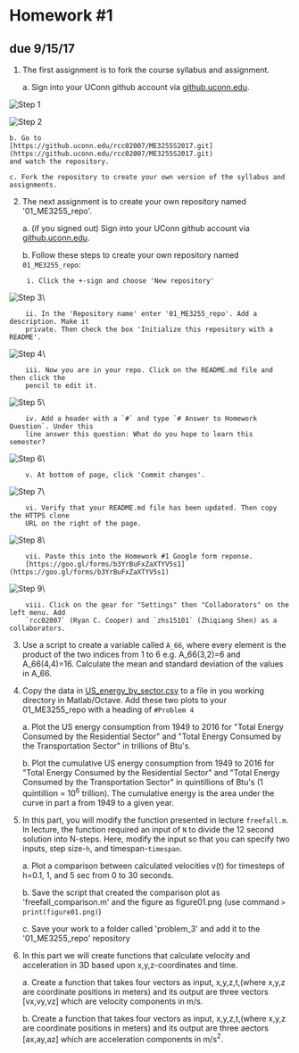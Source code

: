 # Homework #1
## due 9/15/17

1. The first assignment is to fork the course syllabus and assignment. 

    a. Sign into your UConn github account via
    [github.uconn.edu](https://github.uconn.edu/). 

![Step 1](g1.jpg)

![Step 2](g2.jpg)


    b. Go to
    [https://github.uconn.edu/rcc02007/ME3255S2017.git](https://github.uconn.edu/rcc02007/ME3255S2017.git)
    and watch the repository. 

    c. Fork the repository to create your own version of the syllabus and assignments. 

2. The next assignment is to create your own repository named '01_ME3255_repo'.
    
    a. (if you signed out) Sign into your UConn github account via
    [github.uconn.edu](https://github.uconn.edu/). 

    b. Follow these steps to create your own repository named `01_ME3255_repo`:

        i. Click the +-sign and choose 'New repository'
        
  ![Step 3](g3.jpg)\

        ii. In the 'Repository name' enter '01_ME3255_repo'. Add a description. Make it
        private. Then check the box 'Initialize this repository with a README'. 

  ![Step 4](g4.jpg)\

        iii. Now you are in your repo. Click on the README.md file and then click the
        pencil to edit it. 

  ![Step 5](g5.jpg)\

        iv. Add a header with a `#` and type `# Answer to Homework Question`. Under this
        line answer this question: What do you hope to learn this semester?

  ![Step 6](g6.jpg)\

        v. At bottom of page, click 'Commit changes'.

  ![Step 7](g7.jpg)\

        vi. Verify that your README.md file has been updated. Then copy the HTTPS clone
        URL on the right of the page. 

  ![Step 8](g8.jpg)\

        vii. Paste this into the Homework #1 Google form reponse.
        [https://goo.gl/forms/b3YrBuFxZaXTYV5s1](https://goo.gl/forms/b3YrBuFxZaXTYV5s1)

  ![Step 9](g9.jpg)\

        viii. Click on the gear for "Settings" then "Collaborators" on the left menu. Add
        `rcc02007` (Ryan C. Cooper) and `zhs15101` (Zhiqiang Shen) as a collaborators. 

3. Use a script to create a variable called `A_66`, where every element is the product
of the two indices from 1 to 6 e.g. A_66(3,2)=6 and A_66(4,4)=16. Calculate the mean and
standard deviation of the values in A_66. 

3. Copy the data in
[US_energy_by_sector.csv](https://github.uconn.edu/rcc02007/ME3255F2017/blob/master/03_Intro%20to%20matlab-octave/US_energy_by_sector.csv)
to a file in you working directory in Matlab/Octave. Add these two plots to your
01_ME3255_repo with a heading of `#Problem 4`

    a. Plot the US energy consumption from 1949 to 2016 for "Total Energy Consumed by the
    Residential Sector" and "Total Energy Consumed by the Transportation Sector" in trillions
    of Btu's. 

    b. Plot the cumulative US energy consumption from 1949 to 2016 for "Total Energy Consumed by the
    Residential Sector" and "Total Energy Consumed by the Transportation Sector" in quintillions
    of Btu's (1 quintillion = 10$^6$ trillion). The cumulative energy is the area under
    the curve in part a from 1949 to a given year. 

3. In this part, you will modify the function presented in lecture `freefall.m`. In
lecture, the function required an input of `N` to divide the 12 second solution into
N-steps. Here, modify the input so that you can specify two inputs, step size-`h`, and
timespan-`timespan`. 

    a. Plot a comparison between calculated velocities v(t) for timesteps of h=0.1, 1, and
    5 sec from 0 to 30 seconds.

    b. Save the script that created the comparison plot as 'freefall_comparison.m' and the
    figure as figure01.png (use command `> print(figure01.png)`)

    c. Save your work to a folder called 'problem_3' and add it to the '01_ME3255_repo'
    repository

4. In this part we will create functions that calculate velocity and acceleration in 3D
based upon x,y,z-coordinates and time. 

    a. Create a function that takes four vectors as input, x,y,z,t,(where x,y,z are
    coordinate positions in meters) and its output are three vectors [vx,vy,vz] which are
    velocity components in m/s.


    b. Create a function that takes four vectors as input, x,y,z,t,(where x,y,z are
    coordinate positions in meters) and its output are three aectors [ax,ay,az] which are
    acceleration components in m/s$^2$.
